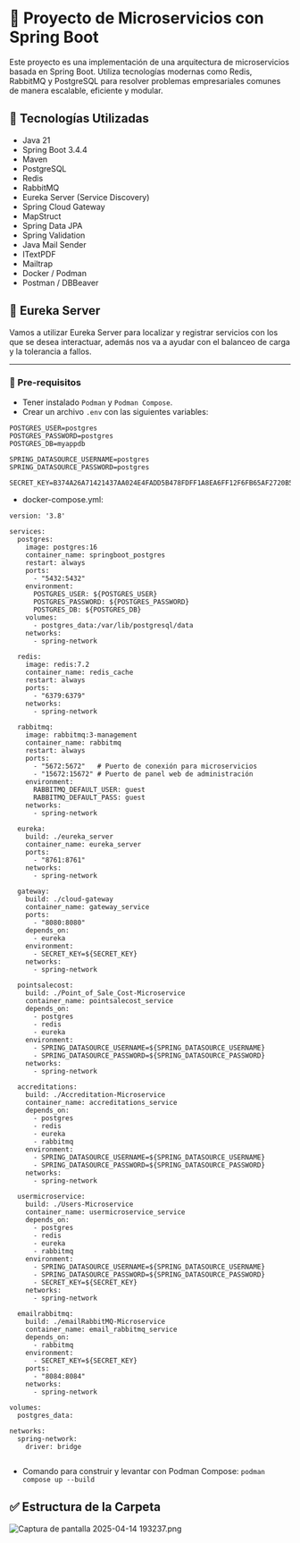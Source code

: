 # 🧩 Proyecto de Microservicios con Spring Boot

Este proyecto es una implementación de una arquitectura de microservicios basada en Spring Boot. Utiliza tecnologías modernas como Redis, RabbitMQ y PostgreSQL para resolver problemas empresariales comunes de manera escalable, eficiente y modular.

## 🔧 Tecnologías Utilizadas

- Java 21
- Spring Boot 3.4.4
- Maven
- PostgreSQL
- Redis
- RabbitMQ
- Eureka Server (Service Discovery)
- Spring Cloud Gateway
- MapStruct
- Spring Data JPA
- Spring Validation
- Java Mail Sender
- ITextPDF
- Mailtrap
- Docker / Podman
- Postman / DBBeaver

## 📌 Eureka Server

Vamos a utilizar Eureka Server para localizar y registrar servicios con los que se desea interactuar, además nos va a ayudar con el balanceo de carga y la tolerancia a fallos.

---

### 🔸 Pre-requisitos

- Tener instalado `Podman` y `Podman Compose`.
- Crear un archivo `.env` con las siguientes variables:
```.env
POSTGRES_USER=postgres
POSTGRES_PASSWORD=postgres
POSTGRES_DB=myappdb

SPRING_DATASOURCE_USERNAME=postgres
SPRING_DATASOURCE_PASSWORD=postgres

SECRET_KEY=B374A26A71421437AA024E4FADD5B478FDFF1A8EA6FF12F6FB65AF2720B59CCF
```

- docker-compose.yml:

```
version: '3.8'

services:
  postgres:
    image: postgres:16
    container_name: springboot_postgres
    restart: always
    ports:
      - "5432:5432"
    environment:
      POSTGRES_USER: ${POSTGRES_USER}
      POSTGRES_PASSWORD: ${POSTGRES_PASSWORD}
      POSTGRES_DB: ${POSTGRES_DB}
    volumes:
      - postgres_data:/var/lib/postgresql/data
    networks:
      - spring-network

  redis:
    image: redis:7.2
    container_name: redis_cache
    restart: always
    ports:
      - "6379:6379"
    networks:
      - spring-network

  rabbitmq:
    image: rabbitmq:3-management
    container_name: rabbitmq
    restart: always
    ports:
      - "5672:5672"   # Puerto de conexión para microservicios
      - "15672:15672" # Puerto de panel web de administración
    environment:
      RABBITMQ_DEFAULT_USER: guest
      RABBITMQ_DEFAULT_PASS: guest
    networks:
      - spring-network

  eureka:
    build: ./eureka_server
    container_name: eureka_server
    ports:
      - "8761:8761"
    networks:
      - spring-network

  gateway:
    build: ./cloud-gateway
    container_name: gateway_service
    ports:
      - "8080:8080"
    depends_on:
      - eureka
    environment:
      - SECRET_KEY=${SECRET_KEY}
    networks:
      - spring-network

  pointsalecost:
    build: ./Point_of_Sale_Cost-Microservice
    container_name: pointsalecost_service
    depends_on:
      - postgres
      - redis
      - eureka
    environment:
      - SPRING_DATASOURCE_USERNAME=${SPRING_DATASOURCE_USERNAME}
      - SPRING_DATASOURCE_PASSWORD=${SPRING_DATASOURCE_PASSWORD}
    networks:
      - spring-network

  accreditations:
    build: ./Accreditation-Microservice
    container_name: accreditations_service
    depends_on:
      - postgres
      - redis
      - eureka
      - rabbitmq
    environment:
      - SPRING_DATASOURCE_USERNAME=${SPRING_DATASOURCE_USERNAME}
      - SPRING_DATASOURCE_PASSWORD=${SPRING_DATASOURCE_PASSWORD}
    networks:
      - spring-network

  usermicroservice:
    build: ./Users-Microservice
    container_name: usermicroservice_service
    depends_on:
      - postgres
      - redis
      - eureka
      - rabbitmq
    environment:
      - SPRING_DATASOURCE_USERNAME=${SPRING_DATASOURCE_USERNAME}
      - SPRING_DATASOURCE_PASSWORD=${SPRING_DATASOURCE_PASSWORD}
      - SECRET_KEY=${SECRET_KEY}
    networks:
      - spring-network

  emailrabbitmq:
    build: ./emailRabbitMQ-Microservice
    container_name: email_rabbitmq_service
    depends_on:
      - rabbitmq
    environment:
      - SECRET_KEY=${SECRET_KEY}
    ports:
      - "8084:8084"
    networks:
      - spring-network

volumes:
  postgres_data:

networks:
  spring-network:
    driver: bridge


```

- Comando para construir y levantar con Podman Compose:
`podman compose up --build`

## ✅ Estructura de la Carpeta

![Captura de pantalla 2025-04-14 193237.png](../../../Pictures/Screenshots/Captura%20de%20pantalla%202025-04-14%20193237.png)
